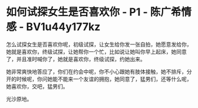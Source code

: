# 如何试探女生是否喜欢你 - P1 - 陈广希情感 - BV1u44y177kz

怎么试探女生是否喜欢你呢，初级试探，让女生给你发一张自拍，她愿意发给你，她就是喜欢你，终级试探，让她帮你一个忙，比如说让她叫你早上起床，她同意了，并且准时喊你了，她就是喜欢你，终级试探，约她出来。

她非常爽快地答应了，你们在约会中呢，你不小心跟她有肢体接触，她不排斥，分开的时候呢，你问她能不能来一个友谊的拥抱，她同意了，猛男们，还等什么呢，她喜欢你，交吧，猛男们。

光沙原地。